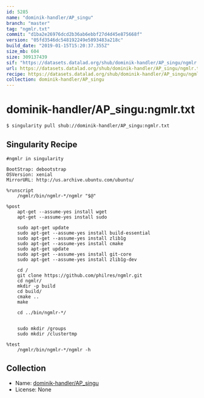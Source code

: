 ```yaml
---
id: 5285
name: "dominik-handler/AP_singu"
branch: "master"
tag: "ngmlr.txt"
commit: "d1ba2e26976dcd2b36ab6ebbf27d4d45e875668f"
version: "05fd3546dc548192249e5893483a218c"
build_date: "2019-01-15T15:20:37.355Z"
size_mb: 604
size: 309137439
sif: "https://datasets.datalad.org/shub/dominik-handler/AP_singu/ngmlr.txt/2019-01-15-d1ba2e26-05fd3546/05fd3546dc548192249e5893483a218c.simg"
url: https://datasets.datalad.org/shub/dominik-handler/AP_singu/ngmlr.txt/2019-01-15-d1ba2e26-05fd3546/
recipe: https://datasets.datalad.org/shub/dominik-handler/AP_singu/ngmlr.txt/2019-01-15-d1ba2e26-05fd3546/Singularity
collection: dominik-handler/AP_singu
---
```


# dominik-handler/AP_singu:ngmlr.txt

```bash
$ singularity pull shub://dominik-handler/AP_singu:ngmlr.txt
```

## Singularity Recipe

```singularity
#ngmlr in singularity

BootStrap: debootstrap
OSVersion: xenial
MirrorURL: http://us.archive.ubuntu.com/ubuntu/

%runscript
    /ngmlr/bin/ngmlr-*/ngmlr "$@"

%post
    apt-get --assume-yes install wget
    apt-get --assume-yes install sudo

    sudo apt-get update
    sudo apt-get --assume-yes install build-essential
    sudo apt-get --assume-yes install zlib1g
    sudo apt-get --assume-yes install cmake
    sudo apt-get update
    sudo apt-get --assume-yes install git-core   
    sudo apt-get --assume-yes install zlib1g-dev     
    
    cd /
    git clone https://github.com/philres/ngmlr.git
    cd ngmlr/
    mkdir -p build
    cd build/
    cmake ..
    make

    cd ../bin/ngmlr-*/

    
    sudo mkdir /groups
    sudo mkdir /clustertmp

%test
    /ngmlr/bin/ngmlr-*/ngmlr -h
```

## Collection

 - Name: [dominik-handler/AP_singu](https://github.com/dominik-handler/AP_singu)
 - License: None

